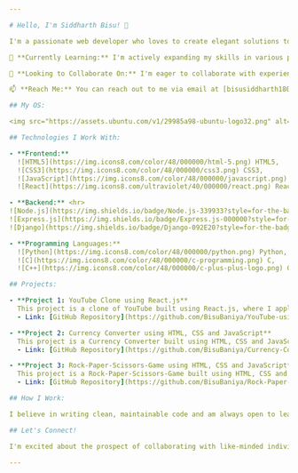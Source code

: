 ```yaml
---

# Hello, I'm Siddharth Bisu! 👋

I'm a passionate web developer who loves to create elegant solutions to complex problems. Welcome to my GitHub profile!

🌱 **Currently Learning:** I'm actively expanding my skills in various programming languages and technologies.

🤝 **Looking to Collaborate On:** I'm eager to collaborate with experienced senior programmers to learn and contribute to impactful projects.

📫 **Reach Me:** You can reach out to me via email at [bisusiddharth1806@gmail.com](mailto:bisusiddharth1806@gmail.com).

## My OS:

<img src="https://assets.ubuntu.com/v1/29985a98-ubuntu-logo32.png" alt="Ubuntu Logo" width="100"/> Ubuntu (Linux Distribution)

## Technologies I Work With:

- **Frontend:** 
  ![HTML5](https://img.icons8.com/color/48/000000/html-5.png) HTML5,
  ![CSS3](https://img.icons8.com/color/48/000000/css3.png) CSS3,
  ![JavaScript](https://img.icons8.com/color/48/000000/javascript.png) JavaScript,
  ![React](https://img.icons8.com/ultraviolet/40/000000/react.png) React.js

- **Backend:** <hr>
![Node.js](https://img.shields.io/badge/Node.js-339933?style=for-the-badge&logo=nodedotjs&logoColor=white)
![Express.js](https://img.shields.io/badge/Express.js-000000?style=for-the-badge&logo=express&logoColor=white)
![Django](https://img.shields.io/badge/Django-092E20?style=for-the-badge&logo=django&logoColor=white)

- **Programming Languages:** 
  ![Python](https://img.icons8.com/color/48/000000/python.png) Python,
  ![C](https://img.icons8.com/color/48/000000/c-programming.png) C,
  ![C++](https://img.icons8.com/color/48/000000/c-plus-plus-logo.png) C++

## Projects:

- **Project 1: YouTube Clone using React.js**
  This project is a clone of YouTube built using React.js, where I applied my web development skills to create a functional replica of the popular video platform.
  - Link: [GitHub Repository](https://github.com/BisuBaniya/YouTube-using-react.github.io)

- **Project 2: Currency Converter using HTML, CSS and JavaScript**
  This project is a Currency Converter built using HTML, CSS and JavaScript, where I applied my web development skills to create a functional API using platform.
  - Link: [GitHub Repository](https://github.com/BisuBaniya/Currency-Converter)    

- **Project 3: Rock-Paper-Scissors-Game using HTML, CSS and JavaScript**
  This project is a Rock-Paper-Scissors-Game built using HTML, CSS and JavaScript, where I applied my web development skills to create a functional JavaScript platform.
  - Link: [GitHub Repository](https://github.com/BisuBaniya/Rock-Paper-Scissors-Game)    

## How I Work:

I believe in writing clean, maintainable code and am always open to learning new technologies. Collaboration and communication are key aspects of my development workflow.

## Let's Connect!

I'm excited about the prospect of collaborating with like-minded individuals. Feel free to reach out if you'd like to discuss web development, share ideas, or explore potential opportunities.

---
```


